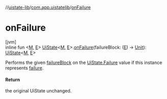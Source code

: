 //[uistate-lib](../../index.md)/[com.app.uistatelib](index.md)/[onFailure](on-failure.md)

# onFailure

[jvm]\
inline fun <[M](on-failure.md), [E](on-failure.md)> [UiState](-ui-state/index.md)<[M](on-failure.md), [E](on-failure.md)>.[onFailure](on-failure.md)(failureBlock: ([E](on-failure.md)) -> [Unit](https://kotlinlang.org/api/latest/jvm/stdlib/kotlin/-unit/index.html)): [UiState](-ui-state/index.md)<[M](on-failure.md), [E](on-failure.md)>

Performs the given [failureBlock](on-failure.md) on the [UiState.Failure](-ui-state/-failure/index.md) value if this instance represents [failure](-ui-state/-failure/index.md).

#### Return

the original UiState unchanged.
